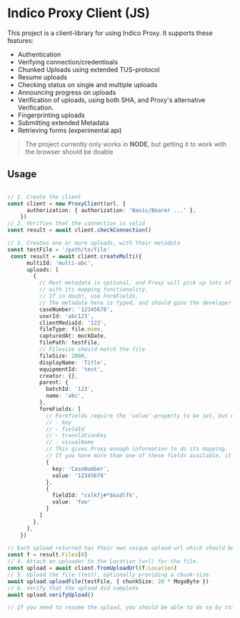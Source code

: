 # Indico Proxy Client (JS)

This project is a client-library for using Indico Proxy. It supports these features:

- Authentication
- Verifying connection/credentioals
- Chunked Uploads using extended TUS-protocol
- Resume uploads
- Checking status on single and multiple uploads
- Announcing progress on uploads
- Verification of uploads, using both SHA, and Proxy's alternative Verification.
- Fingerprinting uploads
- Submitting extended Metadata
- Retrieving forms (experimental api)

> The project currently only works in **NODE**, but getting it to work with the browser should be doable

## Usage

```typescript

// 1. Create the client
const client = new ProxyClient(url, {
      authorization: { authorization: 'Basic/Bearer ...' },
    })
// 2. Verifies that the connection is valid
const result = await client.checkConnection()

// 3. Creates one or more uploads, with their metadata
const testFile = '/path/to/file' 
 const result = await client.createMulti({
      multiId: 'multi-abc',
      uploads: [
        {
          // Most metadata is optional, and Proxy will pick up lots of information from formfields
          // with its mapping functionality.
          // If in doubt, use FormFields.
          // The metadata here is typed, and should give the developer the flexibility to map any data.
          caseNumber: '12345678',
          userId: 'abc123',
          clientMediaId: '123',
          fileType: file.mime,
          capturedAt: mockDate,
          filePath: testFile,
          // Filesize should match the file 
          fileSize: 2000,
          displayName: 'Title',
          equipmentId: 'test',
          creator: {},
          parent: {
            batchId: '123',
            name: 'abc',
          },
          formFields: [
            // Formfields require the 'value'-property to be set, but must also provide at least on of
            // - key
            // - fieldId
            // - translationKey
            // - visualName
            // This gives Proxy enough information to do its mapping.
            // If you have more than one of these fields available, it is recommended to provide all of them
            {
              key: 'CaseNumber',
              value: '12345678'
            },
            {
              fieldId: "cslkfj#*$&sdlfk',
              value: 'foo'
            }
          ]
        },
      ],
    })

// Each upload returned has their own unique uplaod-url which should be used for uploads.
const f = result.Files[0]
// 4. Attach an uploader to the Location (url) for the file.
const upload = await client.fromUploadUrl(f.Location)
// 5. Upload the file (test), optionally providing a chunk-size.
await upload.uploadFile(testFile, { chunkSize: 20 * MegaByte })
// 6. Verify that the upload did complete
await upload.verifyUpload()

// If you need to resume the upload, you should be able to do so by starting from step 4.
```

